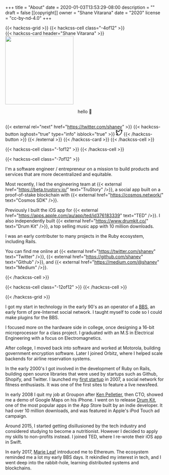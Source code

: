 +++
title = "About"
date = 2020-01-03T13:53:29-08:00
description = ""
draft = false
[[copyright]]
  owner = "Shane Vitarana"
  date = "2020"
  license = "cc-by-nd-4.0"
+++

{{< hackcss-grid >}}
  {{< hackcss-cell class="-4of12" >}}
  <br />
    {{< hackcss-card header="Shane Vitarana" >}}
      <img class="center" src="/shane.png" width="216" height="216" />
      <p style="text-align: center;">hello 👋</p>
      <br />
      {{< external rel="next" href="https://twitter.com/shanev" >}}
        {{< hackcss-button isghost="true" type="info" isblock="true" >}}
            <svg viewBox="0 0 24 24" width="20" height="20" fill="none" stroke="currentcolor" stroke-linecap="round" stroke-linejoin="round" stroke-width="2">
    <path d="M24 4.557c-.883.392-1.832.656-2.828.775 1.017-.609 1.798-1.574 2.165-2.724-.951.564-2.005.974-3.127 1.195-.897-.957-2.178-1.555-3.594-1.555-3.179 0-5.515 2.966-4.797 6.045-4.091-.205-7.719-2.165-10.148-5.144-1.29 2.213-.669 5.108 1.523 6.574-.806-.026-1.566-.247-2.229-.616-.054 2.281 1.581 4.415 3.949 4.89-.693.188-1.452.232-2.224.084.626 1.956 2.444 3.379 4.6 3.419-2.07 1.623-4.678 2.348-7.29 2.04 2.179 1.397 4.768 2.212 7.548 2.212 9.142 0 14.307-7.721 13.995-14.646.962-.695 1.797-1.562 2.457-2.549z" />
  </svg>
        {{< /hackcss-button >}}
      {{< /external >}}
    {{< /hackcss-card >}}
  {{< /hackcss-cell >}}

  {{< hackcss-cell class="-1of12" >}}
  {{< /hackcss-cell >}}

  {{< hackcss-cell class="-7of12" >}}
    <p>
    I'm a software engineer / entrepreneur on a mission to build products and services that are more decentralized and equitable.
    </p>
    <p>
    Most recently, I led the engineering team at {{< external href="https://beta.trustory.io/" text="TruStory" />}}, a social app built on a proof-of-stake blockchain with {{< external href="https://cosmos.network/" text="Cosmos SDK" />}}.
    </p>
    <p>
    Previously I built the iOS app for {{< external href="https://apps.apple.com/au/app/ted/id376183339" text="TED" />}}. I also independently built {{< external href="https://www.drumkit.co/" text="Drum Kit" />}}, a top selling music app with 10 million downloads. 
    </p>
    <p>
    I was an early contributer to many projects in the Ruby ecosystem, including Rails.
    </p>
    <p>
    You can find me online at {{< external href="https://twitter.com/shanev" text="Twitter" />}}, {{< external href="https://github.com/shanev" text="Github" />}}, and {{< external href="https://medium.com/@shanev" text="Medium" />}}.
    </p>
  {{< /hackcss-cell >}}

  {{< hackcss-cell class="-12of12" >}}
  {{< /hackcss-cell >}}

{{< /hackcss-grid >}}

<p></p>

<!--more--> 

I got my start in technology in the early 90's as an operator of a [BBS](https://en.wikipedia.org/wiki/Bulletin_board_system), an early form of pre-Internet social network. I taught myself to code so I could make plugins for the BBS.

I focused more on the hardware side in college, once designing a 16-bit microprocessor for a class project. I graduated with an M.S in Electrical Engineering with a focus on Electromagnetics. 

After college, I moved back into software and worked at Motorola, building government encryption software. Later I joined Orbitz, where I helped scale backends for airline reservation systems. 

In the early 2000's I got involved in the development of Ruby on Rails, building open source libraries that were used by startups such as Github, Shopify, and Twitter. I launched my [first startup](http://shanesbrain.net/2007/09/01/myfitbuddy-com-launched.html) in 2007, a social network for fitness enthusiasts. It was one of the first sites to feature a live newsfeed.

In early 2008 I quit my job at Groupon after [Ken Pelletier](https://www.chicagomediaproject.org/ken-pelletier), then CTO, showed me a demo of Google Maps on his iPhone. I went on to release [Drum Kit](http://www.drumkit.co), one of the most popular apps in the App Store built by an indie developer. It had over 10 million downloads, and was featured in Apple's iPod Touch ad campaign. 

Around 2015, I started getting disillusioned by the tech industry and considered studying to become a nutritionist. However I decided to apply my skills to non-profits instead. I joined TED, where I re-wrote their iOS app in Swift.

In early 2017, [Marie Leaf](https://twitter.com/mariesleaf) introduced me to Ethereum. The ecosystem reminded me a lot my early BBS days. It rekindled my interest in tech, and I went deep into the rabbit-hole, learning distributed systems and blockchains.